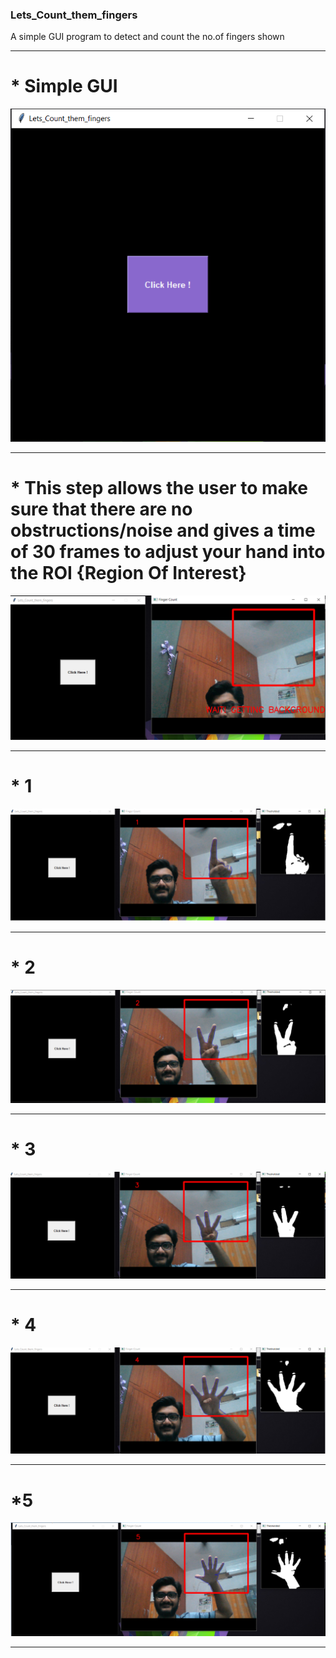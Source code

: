 ### Lets_Count_them_fingers

A simple GUI program to detect and count the no.of fingers shown

---------------------------------------------------------------------------------------------------------------------------------------

# * Simple GUI


![](fingers_pics/gui.PNG)

----------------------------------------------------------------------------------------------------------------------------------------

# * This step allows the user to make sure that there are no obstructions/noise and gives a time of 30 frames to adjust your hand into       the ROI {Region Of Interest}

![](fingers_pics/bgd.PNG)

---------------------------------------------------------------------------------------------------------------------------------------

# * 1

![](fingers_pics/1.png)

----------------------------------------------------------------------------------------------------------------------------------------

# * 2

![](fingers_pics/2.png)

----------------------------------------------------------------------------------------------------------------------------------------

# * 3

![](fingers_pics/3.png)

----------------------------------------------------------------------------------------------------------------------------------------

# * 4

![](fingers_pics/4.png)

----------------------------------------------------------------------------------------------------------------------------------------

# *5

![](fingers_pics/5.png)

----------------------------------------------------------------------------------------------------------------------------------------




















